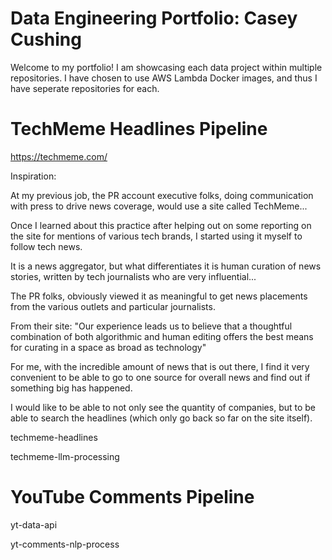 # Data Engineering Portfolio: Casey Cushing

Welcome to my portfolio! I am showcasing each data project within multiple repositories. I have chosen to use AWS Lambda Docker images, and thus I have seperate repositories for each.

# TechMeme Headlines Pipeline

https://techmeme.com/

Inspiration:

At my previous job, the PR account executive folks, doing communication with press to drive news coverage, would use a site called TechMeme...

Once I learned about this practice after helping out on some reporting on the site for mentions of various tech brands, 
I started using it myself to follow tech news.

It is a news aggregator, but what differentiates it is human curation of news stories, written by tech journalists who are very influential...

The PR folks, obviously viewed it as meaningful to get news placements from the various outlets and particular journalists.

From their site: "Our experience leads us to believe that a thoughtful combination of both algorithmic and human editing offers 
		 the best means for curating in a space as broad as technology"

For me, with the incredible amount of news that is out there, I find it very convenient to be able to go to one source for overall
news and find out if something big has happened.

I would like to be able to not only see the quantity of companies, but to be able to search the headlines 
(which only go back so far on the site itself). 

techmeme-headlines

techmeme-llm-processing

# YouTube Comments Pipeline

yt-data-api

yt-comments-nlp-process
